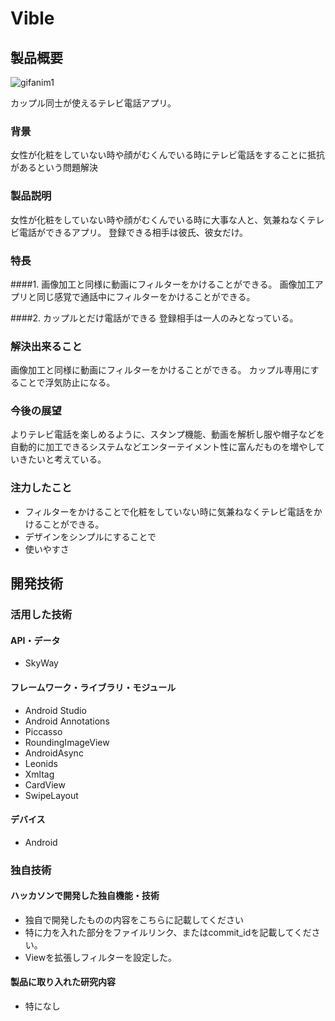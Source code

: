 # Vible
## 製品概要
![gifanim1](https://github.com/jphacks/TK_11/blob/master/anim.gif)

カップル同士が使えるテレビ電話アプリ。
### 背景
女性が化粧をしていない時や顔がむくんでいる時にテレビ電話をすることに抵抗があるという問題解決
### 製品説明
女性が化粧をしていない時や顔がむくんでいる時に大事な人と、気兼ねなくテレビ電話ができるアプリ。
登録できる相手は彼氏、彼女だけ。
### 特長
####1. 画像加工と同様に動画にフィルターをかけることができる。
画像加工アプリと同じ感覚で通話中にフィルターをかけることができる。

####2. カップルとだけ電話ができる
登録相手は一人のみとなっている。

### 解決出来ること
画像加工と同様に動画にフィルターをかけることができる。
カップル専用にすることで浮気防止になる。

### 今後の展望
よりテレビ電話を楽しめるように、スタンプ機能、動画を解析し服や帽子などを自動的に加工できるシステムなどエンターテイメント性に富んだものを増やしていきたいと考えている。

### 注力したこと
* フィルターをかけることで化粧をしていない時に気兼ねなくテレビ電話をかけることができる。
* デザインをシンプルにすることで
* 使いやすさ

## 開発技術
### 活用した技術
#### API・データ
* SkyWay

#### フレームワーク・ライブラリ・モジュール
* Android Studio
* Android Annotations
* Piccasso
* RoundingImageView
* AndroidAsync
* Leonids
* Xmltag
* CardView
* SwipeLayout

#### デバイス
* Android

### 独自技術
#### ハッカソンで開発した独自機能・技術
* 独自で開発したものの内容をこちらに記載してください
* 特に力を入れた部分をファイルリンク、またはcommit_idを記載してください。
* Viewを拡張しフィルターを設定した。 


#### 製品に取り入れた研究内容
* 特になし
